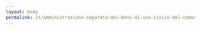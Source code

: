 ```yaml
---
layout: body
permalink: it/amministrazione-separata-dei-beni-di-uso-civico-del-comune-di-castelrotto/
---
```


